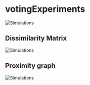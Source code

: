 # votingExperiments

![Simulations](https://i.imgur.com/VYdsKqB.png)

## Dissimilarity Matrix
![Simulations](https://i.imgur.com/WKTF1xb.png)

## Proximity graph
![Simulations](https://i.imgur.com/mE1KfPj.png)



